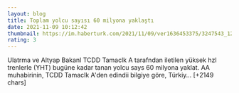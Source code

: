 ```yaml
--- 
layout: blog
title: Toplam yolcu sayısı 60 milyona yaklaştı
date: 2021-11-09 10:12:42
thumbnail: https://im.haberturk.com/2021/11/09/ver1636453375/3247543_1200x627.jpg
rating: 3
---
```

Ulatrma ve Altyap Bakanl TCDD Tamaclk A tarafndan iletilen yüksek hzl trenlerle (YHT) bugüne kadar tanan yolcu says 60 milyona yaklat.
AA muhabirinin, TCDD Tamaclk A'den edindii bilgiye göre, Türkiy… [+2149 chars]
